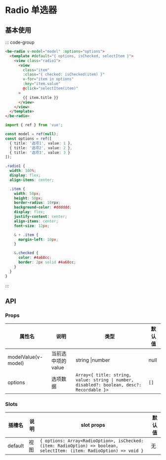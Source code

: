 # Radio 单选器

## 基本使用

::: code-group

```html [template]
<be-radio v-model="model" :options="options">
  <template #default="{ options, isChecked, selectItem }">
    <view class="radio1">
      <view
        class="item"
        :class="{ checked: isChecked(item) }"
        v-for="item in options"
        :key="item.value"
        @click="selectItem(item)"
      >
        {{ item.title }}
      </view>
    </view>
  </template>
</be-radio>
```

```ts [script]
import { ref } from 'vue';

const model = ref(null);
const options = ref([
  { title: '选项1', value: 1 },
  { title: '选项2', value: 2 },
  { title: '选项3', value: 3 }
]);
```

```scss [style scoped]
.radio1 {
  width: 100%;
  display: flex;
  align-items: center;

  .item {
    width: 50px;
    height: 50px;
    border-radius: 10rpx;
    background-color: #dddddd;
    display: flex;
    justify-content: center;
    align-items: center;
    font-size: 12px;

    & + .item {
      margin-left: 10px;
    }

    &.checked {
      color: #4a68cc;
      border: 2px solid #4a68cc;
    }
  }
}
```

:::

<ExampleIframe url="/pages/radio/basic" height="120px"></ExampleIframe>

## API

### Props

| 属性名              | 说明               | 类型                                                                                       | 默认值 |
| ------------------- | ------------------ | ------------------------------------------------------------------------------------------ | ------ |
| modelValue(v-model) | 当前选中项的 value | string \|number                                                                            | null   |
| options             | 选项数据           | `Array<{ title: string, value: string \| number, disabled?: boolean, desc?: Recordable }>` | `[]`   |

### Slots

| 插槽名  | 说明 | slot props                                                                                                            | 默认值 |
| ------- | ---- | --------------------------------------------------------------------------------------------------------------------- | ------ |
| default | 视图 | `{ options: Array<RadioOption>, isChecked: (item: RadioOption) => boolean, selectItem: (item: RadioOption) => void }` | 无     |

<script setup lang="ts">
import ExampleIframe from "../src/ExampleIframe.vue";
</script>
